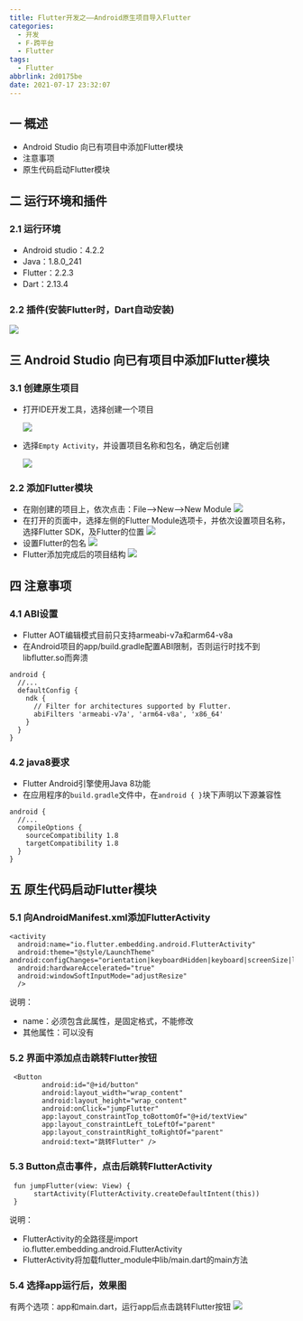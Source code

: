 ```yaml
---
title: Flutter开发之——Android原生项目导入Flutter
categories:
  - 开发
  - F-跨平台
  - Flutter
tags:
  - Flutter
abbrlink: 2d0175be
date: 2021-07-17 23:32:07
---
```

## 一 概述

* Android Studio 向已有项目中添加Flutter模块
* 注意事项
* 原生代码启动Flutter模块

<!--more-->

## 二 运行环境和插件

### 2.1 运行环境

* Android studio：4.2.2
* Java：1.8.0_241
* Flutter：2.2.3
* Dart：2.13.4

### 2.2 插件(安装Flutter时，Dart自动安装)

![][1]

## 三 Android Studio 向已有项目中添加Flutter模块

### 3.1 创建原生项目

* 打开IDE开发工具，选择创建一个项目

  ![][2]

* 选择`Empty Activity`，并设置项目名称和包名，确定后创建

  ![][3]

### 2.2 添加Flutter模块

* 在刚创建的项目上，依次点击：File——>New——>New Module
  ![][4]
* 在打开的页面中，选择左侧的Flutter Module选项卡，并依次设置项目名称，选择Flutter SDK，及Flutter的位置
  ![][5]
* 设置Flutter的包名
  ![][6]
* Flutter添加完成后的项目结构
  ![][7]

## 四 注意事项

### 4.1 ABI设置

* Flutter AOT编辑模式目前只支持armeabi-v7a和arm64-v8a
* 在Android项目的app/build.gradle配置ABI限制，否则运行时找不到libflutter.so而奔溃

```
android {
  //...
  defaultConfig {
    ndk {
      // Filter for architectures supported by Flutter.
      abiFilters 'armeabi-v7a', 'arm64-v8a', 'x86_64'
    }
  }
}
```

### 4.2 java8要求

* Flutter Android引擎使用Java 8功能
* 在应用程序的`build.gradle`文件中，在`android { }`块下声明以下源兼容性

```
android {
  //...
  compileOptions {
    sourceCompatibility 1.8
    targetCompatibility 1.8
  }
}
```

## 五 原生代码启动Flutter模块

### 5.1 向AndroidManifest.xml添加FlutterActivity

```
<activity
  android:name="io.flutter.embedding.android.FlutterActivity"
  android:theme="@style/LaunchTheme"
android:configChanges="orientation|keyboardHidden|keyboard|screenSize|locale|layoutDirection|fontScale|screenLayout|density|uiMode"
  android:hardwareAccelerated="true"
  android:windowSoftInputMode="adjustResize"
  />
```

说明：

* name：必须包含此属性，是固定格式，不能修改
* 其他属性：可以没有

### 5.2 界面中添加点击跳转Flutter按钮

```
 <Button
        android:id="@+id/button"
        android:layout_width="wrap_content"
        android:layout_height="wrap_content"
        android:onClick="jumpFlutter"
        app:layout_constraintTop_toBottomOf="@+id/textView"
        app:layout_constraintLeft_toLeftOf="parent"
        app:layout_constraintRight_toRightOf="parent"
        android:text="跳转Flutter" />
```

### 5.3 Button点击事件，点击后跳转FlutterActivity

```
 fun jumpFlutter(view: View) {
      startActivity(FlutterActivity.createDefaultIntent(this))
 }
```

说明：

* FlutterActivity的全路径是import io.flutter.embedding.android.FlutterActivity
* FlutterActivity将加载flutter_module中lib/main.dart的main方法

### 5.4 选择app运行后，效果图

有两个选项：app和main.dart，运行app后点击跳转Flutter按钮
![][8]



[1]:https://cdn.jsdelivr.net/gh/pgzxc/cdn@master/blog-flutter/flutter-android-studio-plugin-flutter-install.png
[2]:https://cdn.jsdelivr.net/gh/pgzxc/cdn@master/blog-flutter/flutter-android-studio-create-project.png
[3]:https://cdn.jsdelivr.net/gh/pgzxc/cdn@master/blog-flutter/flutter-android-create-project-setting.png
[4]:https://cdn.jsdelivr.net/gh/pgzxc/cdn@master/blog-flutter/flutter-android-new-model.png
[5]:https://cdn.jsdelivr.net/gh/pgzxc/cdn@master/blog-flutter/flutter-android-new-module-setting.png
[6]:https://cdn.jsdelivr.net/gh/pgzxc/cdn@master/blog-flutter/flutter-android-module-package.png
[7]:https://cdn.jsdelivr.net/gh/pgzxc/cdn@master/blog-flutter/flutter-android-import-flutter-struct.png
[8]:https://cdn.jsdelivr.net/gh/pgzxc/cdn@master/blog-flutter/flutter-android-add-flutter-result.gif

